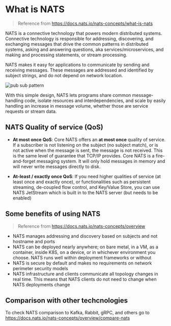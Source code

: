 # What is NATS

> Reference from https://docs.nats.io/nats-concepts/what-is-nats

NATS is a connective technology that powers modern distributed systems. Connective technology is responsible for addressing, discovering, and exchanging messages that drive the common patterns in distributed systems, asking and answering questions, aka services/microservices, and making and processing statements, or stream processing.

NATS makes it easy for applications to communicate by sending and receiving messages. These messages are addressed and identified by subject strings, and do not depend on network location.

![pub sub pattern](https://683899388-files.gitbook.io/~/files/v0/b/gitbook-x-prod.appspot.com/o/spaces%2F-LqMYcZML1bsXrN3Ezg0%2Fuploads%2Fgit-blob-19a2ced7956b0b0681a8d97c2684d8669120eaec%2Fintro.svg?alt=media)

With this simple design, NATS lets programs share common message-handling code, isolate resources and interdependencies, and scale by easily handling an increase in message volume, whether those are service requests or stream data.

## NATS Quality of service (QoS)

- **At most once QoS**: Core NATS offers an **at most once** quality of service. If a subscriber is not listening on the subject (no subject match), or is not active when the message is sent, the message is not received. This is the same level of guarantee that TCP/IP provides. Core NATS is a fire-and-forget messaging system. It will only hold messages in memory and will never write messages directly to disk.

- **At-least / exactly once QoS**: If you need higher qualities of service (at least once and exactly once), or functionalities such as persistent streaming, de-coupled flow control, and Key/Value Store, you can use NATS JetStream which is built in to the NATS server (but needs to be enabled)

## Some benefits of using NATS

> Reference from https://docs.nats.io/nats-concepts/overview

- NATS manages addressing and discovery based on subjects and not hostname and ports
- NATS can be deployed nearly anywhere; on bare metal, in a VM, as a container, inside K8S, on a device, or in whichever environment you choose. NATS runs well within deployment frameworks or without
- NATS is secure by default and makes no requirements on network perimeter security models
- NATS infrastructure and clients communicate all topology changes in real time. This means that NATS clients do not need to change when NATS deployments change

## Comparison with other techcnologies

To check NATS comparison to Kafka, Rabbit, gRPC, and others go to https://docs.nats.io/nats-concepts/overview/compare-nats
